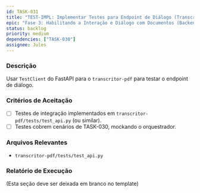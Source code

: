 ```yaml
---
id: TASK-031
title: "TEST-IMPL: Implementar Testes para Endpoint de Diálogo (Transcritor)"
epic: "Fase 3: Habilitando a Interação e Diálogo com Documentos (Backend do Transcritor-PDF)"
status: backlog
priority: medium
dependencies: ["TASK-030"]
assignee: Jules
---
```


### Descrição

Usar `TestClient` do FastAPI para o `transcritor-pdf` para testar o endpoint de diálogo.

### Critérios de Aceitação

- [ ] Testes de integração implementados em `transcritor-pdf/tests/test_api.py` (ou similar).
- [ ] Testes cobrem cenários de TASK-030, mockando o orquestrador.

### Arquivos Relevantes

* `transcritor-pdf/tests/test_api.py`

### Relatório de Execução

(Esta seção deve ser deixada em branco no template)
